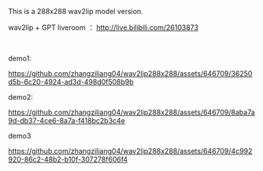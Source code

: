 
This is a 288x288 wav2lip model version.

wav2lip + GPT liveroom ：
http://live.bilibili.com/26103873



<br />

demo1:

https://github.com/zhangziliang04/wav2lip288x288/assets/646709/36250d5b-6c20-4924-ad3d-498d0f508b9b

demo2:

https://github.com/zhangziliang04/wav2lip288x288/assets/646709/8aba7a9d-db37-4ce6-8a7a-f418bc2b3c4e

demo3

https://github.com/zhangziliang04/wav2lip288x288/assets/646709/4c992920-86c2-48b2-b10f-307278f606f4

